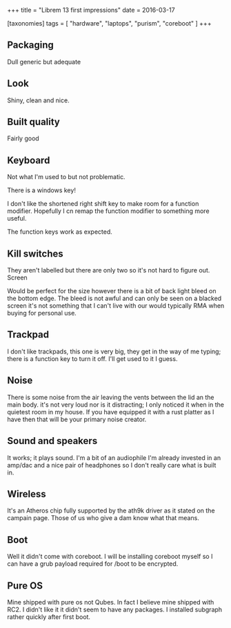 +++
title = "Librem 13 first impressions"
date = 2016-03-17

[taxonomies]
tags = [ "hardware", "laptops", "purism", "coreboot" ]
+++


## Packaging

Dull generic but adequate

## Look

Shiny, clean and nice.

## Built quality

Fairly good

## Keyboard

Not what I'm used to but not problematic.

There is a windows key!

I don't like the shortened right shift key to make room for a function modifier.
Hopefully I cn remap the function modifier to something more useful.

The function keys work as expected.

## Kill switches

They aren't labelled but there are only two so it's not hard to figure out.
Screen

Would be perfect for the size however there is a bit of back light bleed on the
bottom edge. The bleed is not awful and can only be seen on a blacked screen
it's not something that I can't live with our would typically RMA when buying
for personal use.

## Trackpad

I don't like trackpads, this one is very big, they get in the way of me typing;
there is a function key to turn it off. I'll get used to it I guess.

## Noise

There is some noise from the air leaving the vents between the lid an the main
body. it's not very loud nor is it distracting; I only noticed it when in the
quietest room in my house. If you have equipped it with a rust platter as I have
then that will be your primary noise creator.

## Sound and speakers

It works; it plays sound. I'm a bit of an audiophile I'm already invested in an
amp/dac and a nice pair of headphones so I don't really care what is built in.

## Wireless

It's an Atheros chip fully supported by the ath9k driver as it stated on the
campain page. Those of us who give a dam know what that means.

## Boot

Well it didn't come with coreboot. I will be installing coreboot myself so I can
have a grub payload required for /boot to be encrypted.

## Pure OS

Mine shipped with pure os not Qubes. In fact I believe mine shipped with RC2. I
didn't like it it didn't seem to have any packages. I installed subgraph rather
quickly after first boot.
